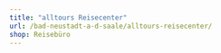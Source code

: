 ```yaml
---
title: "alltours Reisecenter"
url: /bad-neustadt-a-d-saale/alltours-reisecenter/
shop: Reisebüro
---
```

